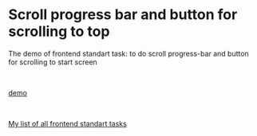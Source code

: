 # Scroll progress bar and button for scrolling to top

The demo of frontend standart task: to do scroll progress-bar and button for scrolling to start screen

<br/>

[demo](https://scroll-progress-bar-task.vercel.app/)

<br/>

[My list of all frontend standart tasks](https://github.com/proehavshiy/My-standart-frontend-tasks)


